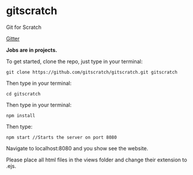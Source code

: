 # gitscratch
Git for Scratch

<a href="https://gitter.im/gitscratch-/Lobby#">Gitter</a>

<b>Jobs are in projects.</b>

To get started, clone the repo, just type in your terminal:

```
git clone https://github.com/gitscratch/gitscratch.git gitscratch
```

Then type in your terminal:

```
cd gitscratch
```

Then type in your terminal:
```
npm install
```
Then type:
```
npm start //Starts the server on port 8080
```
Navigate to localhost:8080 and you show see the website.

Please place all html files in the views folder and change their extension to .ejs.
